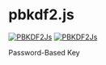 # pbkdf2.js

[![PBKDF2Js](https://github.com/xkid1/pbkdf2.js/actions/workflows/main.yml/badge.svg?branch=main)](https://github.com/xkid1/pbkdf2.js/actions/workflows/main.yml)
[![PBKDF2Js](https://github.com/xkid1/pbkdf2.js/actions/workflows/main.yml/badge.svg?branch=main&event=release)](https://github.com/xkid1/pbkdf2.js/actions/workflows/main.yml)

Password-Based Key
